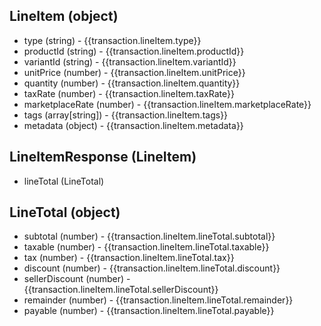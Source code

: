 ## LineItem (object)
+ type (string) - {{transaction.lineItem.type}}
+ productId (string) -  {{transaction.lineItem.productId}}
+ variantId (string) - {{transaction.lineItem.variantId}}
+ unitPrice (number) -  {{transaction.lineItem.unitPrice}}
+ quantity (number) -  {{transaction.lineItem.quantity}}
+ taxRate (number) - {{transaction.lineItem.taxRate}}
+ marketplaceRate (number) - {{transaction.lineItem.marketplaceRate}}
+ tags (array[string]) - {{transaction.lineItem.tags}}
+ metadata (object) - {{transaction.lineItem.metadata}}

## LineItemResponse (LineItem)
+ lineTotal (LineTotal)

## LineTotal (object)
+ subtotal (number) - {{transaction.lineItem.lineTotal.subtotal}}
+ taxable (number) - {{transaction.lineItem.lineTotal.taxable}}
+ tax (number) - {{transaction.lineItem.lineTotal.tax}}
+ discount (number) - {{transaction.lineItem.lineTotal.discount}}
+ sellerDiscount (number) - {{transaction.lineItem.lineTotal.sellerDiscount}}
+ remainder (number) - {{transaction.lineItem.lineTotal.remainder}}
+ payable (number) - {{transaction.lineItem.lineTotal.payable}}
